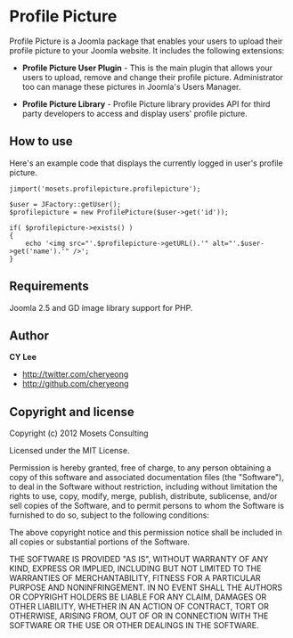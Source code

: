 Profile Picture
===============

Profile Picture is a Joomla package that enables your users to upload their profile picture to your Joomla website. It includes the following extensions: 

+ **Profile Picture User Plugin** -
This is the main plugin that allows your users to upload, remove and change their profile picture. Administrator too can manage these pictures in Joomla's Users Manager.

+ **Profile Picture Library** - 
Profile Picture library provides API for third party developers to access and display users' profile picture.

How to use
----------
Here's an example code that displays the currently logged in user's profile picture.

	jimport('mosets.profilepicture.profilepicture');
	
	$user = JFactory::getUser();
	$profilepicture = new ProfilePicture($user->get('id'));
	
	if( $profilepicture->exists() )
	{
		echo '<img src="'.$profilepicture->getURL().'" alt="'.$user->get('name').'" />';
	}

Requirements
------------

Joomla 2.5 and GD image library support for PHP.

Author
-------

**CY Lee**

+ http://twitter.com/cheryeong
+ http://github.com/cheryeong

Copyright and license
---------------------

Copyright (c) 2012 Mosets Consulting

Licensed under the MIT License.

Permission is hereby granted, free of charge, to any person obtaining a copy of this software and associated documentation files (the "Software"), to deal in the Software without restriction, including without limitation the rights to use, copy, modify, merge, publish, distribute, sublicense, and/or sell copies of the Software, and to permit persons to whom the Software is furnished to do so, subject to the following conditions:

The above copyright notice and this permission notice shall be included in all copies or substantial portions of the Software.

THE SOFTWARE IS PROVIDED "AS IS", WITHOUT WARRANTY OF ANY KIND, EXPRESS OR IMPLIED, INCLUDING BUT NOT LIMITED TO THE WARRANTIES OF MERCHANTABILITY, FITNESS FOR A PARTICULAR PURPOSE AND NONINFRINGEMENT. IN NO EVENT SHALL THE AUTHORS OR COPYRIGHT HOLDERS BE LIABLE FOR ANY CLAIM, DAMAGES OR OTHER LIABILITY, WHETHER IN AN ACTION OF CONTRACT, TORT OR OTHERWISE, ARISING FROM, OUT OF OR IN CONNECTION WITH THE SOFTWARE OR THE USE OR OTHER DEALINGS IN THE SOFTWARE.